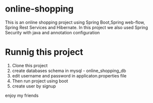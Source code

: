 # online-shopping
This is an online shopping project using Spring Boot,Spring web-flow, Spring Rest Services and Hibernate. In this project we also used Spring Security with java and annotation configuration

# Runnig this project 
  1. Clone this project
  2. create databases schema in mysql - online_shopping_db
  3. edit username and password in applicaton.properties file
  4. Then run project using boot
  5. create user by signup 
  
  enjoy my friends
